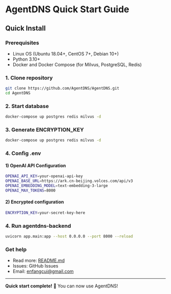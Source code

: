 # AgentDNS Quick Start Guide

## Quick Install

### Prerequisites

- Linux OS (Ubuntu 18.04+, CentOS 7+, Debian 10+)
- Python 3.10+
- Docker and Docker Compose (for Milvus, PostgreSQL, Redis)

### 1. Clone repository

```bash
git clone https://github.com/AgentDNS/AgentDNS.git
cd AgentDNS
```

### 2. Start database

```bash
docker-compose up postgres redis milvus -d
```

### 3. Generate ENCRYPTION_KEY

```bash
docker-compose up postgres redis milvus -d
```

### 4. Config .env

#### 1) OpenAI API Configuration

```bash
OPENAI_API_KEY=your-openai-api-key
OPENAI_BASE_URL=https://ark.cn-beijing.volces.com/api/v3
OPENAI_EMBEDDING_MODEL=text-embedding-3-large
OPENAI_MAX_TOKENS=8000
```

#### 2) Encrypted configuration

```bash 
ENCRYPTION_KEY=your-secret-key-here
```

### 4. Run agentdns-backend

```bash 
uvicorn app.main:app --host 0.0.0.0 --port 8000 --reload
```

### Get help

- Read more: [README.md](README.md)
- Issues: GitHub Issues
- Email: enfangcui@gmail.com

---

**Quick start complete!** 🎉 You can now use AgentDNS!